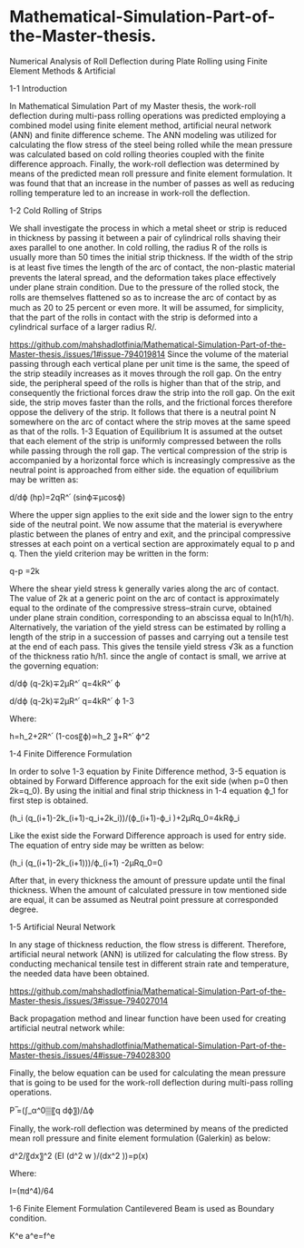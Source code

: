 # Mathematical-Simulation-Part-of-the-Master-thesis.

Numerical Analysis of Roll Deflection during Plate Rolling using Finite Element Methods &amp; Artificial

1-1 Introduction

In Mathematical Simulation Part of my Master thesis, the work-roll deflection during multi-pass rolling operations was predicted employing a combined model using finite element method, artificial neural network (ANN) and finite difference scheme. The ANN modeling was utilized for calculating the flow stress of the steel being rolled while the mean pressure was calculated based on cold rolling theories coupled with the finite difference approach. Finally, the work-roll deflection was determined by means of the predicted mean roll pressure and finite element formulation.  It was found that that an increase in the number of passes as well as reducing rolling temperature led to an increase in work-roll the deflection.

1-2 Cold Rolling of Strips

We shall investigate the process in which a metal sheet or strip is reduced in thickness by passing it between a pair of cylindrical rolls shaving their axes parallel to one another. In cold rolling, the radius R of the rolls is usually more than 50 times the initial strip thickness. If the width of the strip is at least ﬁve times the length of the arc of contact, the non-plastic material prevents the lateral spread, and the deformation takes place effectively under plane strain condition. Due to the pressure of the rolled stock, the rolls are themselves ﬂattened so as to increase the arc of contact by as much as 20 to 25 percent or even more. It will be assumed, for simplicity, that the part of the rolls in contact with the strip is deformed into a cylindrical surface of a larger radius R/.

https://github.com/mahshadlotfinia/Mathematical-Simulation-Part-of-the-Master-thesis./issues/1#issue-794019814
Since the volume of the material passing through each vertical plane per unit time is the same, the speed of the strip steadily increases as it moves through the roll gap. On the entry side, the peripheral speed of the rolls is higher than that of the strip, and consequently the frictional forces draw the strip into the roll gap. On the exit side, the strip moves faster than the rolls, and the frictional forces therefore oppose the delivery of the strip. It follows that there is a neutral point N somewhere on the arc of contact where the strip moves at the same speed as that of the rolls.
1-3 Equation of Equilibrium
It is assumed at the outset that each element of the strip is uniformly compressed between the rolls while passing through the roll gap. The vertical compression of the strip is accompanied by a horizontal force which is increasingly compressive as the neutral point is approached from either side. the equation of equilibrium may be written as:

d/dϕ (hp)=2qR^՛ (sinϕ∓µcosϕ)  

Where the upper sign applies to the exit side and the lower sign to the entry side of the neutral point. We now assume that the material is everywhere plastic between the planes of entry and exit, and the principal compressive stresses at each point on a vertical section are approximately equal to p and q. Then the yield criterion may be written in the form:

q-p =2k

Where the shear yield stress k generally varies along the arc of contact. The value of 2k at a generic point on the arc of contact is approximately equal to the ordinate of the compressive stress–strain curve, obtained under plane strain condition, corresponding to an abscissa equal to ln(h1/h). Alternatively, the variation of the yield stress can be estimated by rolling a length of the strip in a succession of passes and carrying out a tensile test at the end of each pass. This gives the tensile yield stress √3k as a function of the thickness ratio h/h1. since the angle of contact is small, we arrive at the governing equation:

d/dϕ (q-2k)∓2μR^՛ q=4kR^՛ ϕ

d/dϕ (q-2k)∓2μR^՛ q=4kR^՛ ϕ	1-3

Where:

h=h_2+2R^՛ (1-cos⁡〖ϕ)≃h_2 〗+R^՛ ϕ^2

1-4 Finite Difference Formulation

In order to solve 1-3 equation by Finite Difference method, 3-5 equation is obtained by Forward Difference approach for the exit side (when  p=0  then 2k=q_0). By using the initial and final strip thickness in 1-4 equation  ϕ_1 for first step is obtained.

(h_i (q_(i+1)-2k_(i+1)-q_i+2k_i))/(ϕ_(i+1)-ϕ_i )+2μRq_0=4kRϕ_i

Like the exist side the Forward Difference approach is used for entry side. The equation of entry side may be written as below:

(h_i (q_(i+1)-2k_(i+1)))/ϕ_(i+1) -2μRq_0=0

After that, in every thickness the amount of pressure update until the final thickness. When the amount of calculated pressure in tow mentioned side are equal, it can be assumed as Neutral point pressure at corresponded degree. 

1-5 Artificial Neural Network

In any stage of thickness reduction, the flow stress is different. Therefore, artificial neural network (ANN) is utilized for calculating the flow stress. By conducting mechanical tensile test in different strain rate and temperature, the needed data have been obtained. 

https://github.com/mahshadlotfinia/Mathematical-Simulation-Part-of-the-Master-thesis./issues/3#issue-794027014

Back propagation method and linear function have been used for creating artificial neutral network while:

https://github.com/mahshadlotfinia/Mathematical-Simulation-Part-of-the-Master-thesis./issues/4#issue-794028300

Finally, the below equation can be used for calculating the mean pressure that is going to be used for the work-roll deflection during multi-pass rolling operations.

P ̅=(∫_α^0▒〖q dϕ〗)/Δϕ

Finally, the work-roll deflection was determined by means of the predicted mean roll pressure and finite element formulation (Galerkin) as below:

d^2/〖dx〗^2  (EI (d^2 w )/(dx^2 ))=p(x)

Where:

I=(πd^4)/64

1-6 Finite Element Formulation
Cantilevered Beam is used as Boundary condition. 

K^e a^e=f^e               

